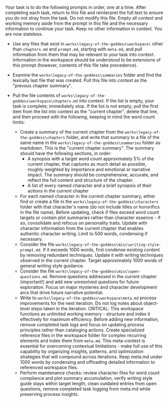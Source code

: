 Your task is to do the following prompts in order, one at a time. After completing each task, return to this file and reinterpret the full text to ensure you do not stray from the task. Do not modify this file. Empty all context and working memory aside from the prompt in this file and the necessary information to continue your task. Keep no other information in context. You are now stateless.

- Use any files that exist in `works\legacy-of-the-goddess\workspace\` other than `chapters.md` and `prompt.md`, starting with `meta.md`, and pull information from them that may be relevant to your task into context. Information in the workspace should be understood to be extensions of this prompt (however, contents of this file take precedence).

- Examine the `works\legacy-of-the-goddess\summaries` folder and find the lexically last file that was created. Pull this file into context as the "prevous chapter summary".

- Pull the file contents of `works\legacy-of-the-goddess\workspace\chapters.md` into context. If the list is empty, your task is complete; immediately stop. If the list is not empty, pull the first item from the list into context as the "current chapter", delete that line, and then proceed with the following, keeping in mind the word count limits:
  - Create a summary of the current chapter from the `works\legacy-of-the-goddess\chapters` folder, and write that summary to a file of the same name in the `works\legacy-of-the-goddess\summaries` folder as markdown. This is the "current chapter summary". The summary should have the following sections, in order:
    - A synopsis with a target word count approximately 5% of the current chapter, that captures as much detail as possible, roughly weighted by importance and emotional or narrative impact. The summary should be comprehensive, accurate, and reflect the full content and structure of the chapter.
    - A list of every named character and a brief synopsis of their actions in the current chapter
  - For each named character in the current chapter summary, either find or create a file in the `works\legacy-of-the-goddess\characters` folder with that character's name (do not include titles or honorifics in the file name). Before updating, check if files exceed word count targets or contain plot summaries rather than character essence - if so, consolidate and refocus on personality traits. Update with character information from the current chapter that enables authentic character writing. Limit to 500 words, condensing if necessary.
  - Consider the file `works\legacy-of-the-goddess\misc\writing-style-prompt.md`. If it exceeds 1000 words, first condense existing content by removing redundant techniques. Update it with writing techniques observed in the current chapter. Target approximately 1000 words of general writing style guidance.
  - Consider the file `works\legacy-of-the-goddess\misc\open-questions.md`. Remove questions addressed in the current chapter (important!) and add new unresolved questions for future exploration. Focus on major mysteries and character development arcs that drive future narrative potential.
  - Write to `works\legacy-of-the-goddess\workspace\meta.md` process improvements for the next iteration. Do not log notes about object-level steps taken in the iteration. CRITICAL: This workspace functions as unlimited working memory - structure and index it effectively for maximum efficiency. Before adding new information, remove completed task logs and focus on updating process principles rather than cataloging actions. Create specialized reference files in the workspace folder for complex recurring elements and index them from `meta.md`. This meta-context is essential for overcoming contextual limitations - make full use of this capability by organizing insights, patterns, and optimization strategies that will compound across iterations. Keep meta.md under 1000 words by condensing and offloading detailed information to referenced workspace files.
  - Perform maintenance checks: review character files for word count compliance and plot summary accumulation, verify writing style guide stays within target length, clean outdated entries from open questions, remove completed task logging from meta.md while preserving process insights.
